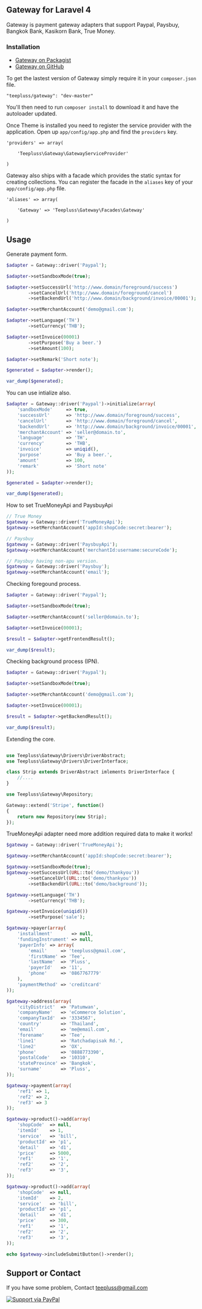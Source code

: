 ## Gateway for Laravel 4

Gateway is payment gateway adapters that support Paypal, Paysbuy, Bangkok Bank, Kasikorn Bank, True Money.

### Installation

- [Gateway on Packagist](https://packagist.org/packages/teepluss/gateway)
- [Gateway on GitHub](https://github.com/teepluss/laravel4-gateway)

To get the lastest version of Gateway simply require it in your `composer.json` file.

~~~
"teepluss/gateway": "dev-master"
~~~

You'll then need to run `composer install` to download it and have the autoloader updated.

Once Theme is installed you need to register the service provider with the application. Open up `app/config/app.php` and find the `providers` key.

~~~
'providers' => array(

    'Teepluss\Gateway\GatewayServiceProvider'

)
~~~

Gateway also ships with a facade which provides the static syntax for creating collections. You can register the facade in the `aliases` key of your `app/config/app.php` file.

~~~
'aliases' => array(

    'Gateway' => 'Teepluss\Gateway\Facades\Gateway'

)
~~~

## Usage

Generate payment form.
~~~php
$adapter = Gateway::driver('Paypal');

$adapter->setSandboxMode(true);

$adapter->setSuccessUrl('http://www.domain/foreground/success')
        ->setCancelUrl('http://www.domain/foreground/cancel')
        ->setBackendUrl('http://www.domain/background/invoice/00001');

$adapter->setMerchantAccount('demo@gmail.com');

$adapter->setLanguage('TH')
        ->setCurrency('THB');

$adapter->setInvoice(00001)
        ->setPurpose('Buy a beer.')
        ->setAmount(100);

$adapter->setRemark('Short note');

$generated = $adapter->render();

var_dump($generated);
~~~

You can use intialize also.
~~~php
$adapter = Gateway::driver('Paypal')->initialize(array(
    'sandboxMode'     => true,
    'successUrl'      => 'http://www.domain/foreground/success',
    'cancelUrl'       => 'http://www.domain/foreground/cancel',
    'backendUrl'      => 'http://www.domain/background/invoice/00001',
    'merchantAccount' => 'seller@domain.to',
    'language'        => 'TH',
    'currency'        => 'THB',
    'invoice'         => uniqid(),
    'purpose'         => 'Buy a beer.',
    'amount'          => 100,
    'remark'          => 'Short note'
));

$generated = $adapter->render();

var_dump($generated);
~~~

How to set TrueMoneyApi and PaysbuyApi
~~~php
// True Money
$gateway = Gateway::driver('TrueMoneyApi');
$gateway->setMerchantAccount('appId:shopCode:secret:bearer');

// Paysbuy
$gateway = Gateway::driver('PaysbuyApi');
$gateway->setMerchantAccount('merchantId:username:secureCode');

// Paysbuy having non-apu version.
$gateway = Gateway::driver('Paysbuy');
$gateway->setMerchantAccount('email');
~~~

Checking foregound process.
~~~php
$adapter = Gateway::driver('Paypal');

$adapter->setSandboxMode(true);

$adapter->setMerchantAccount('seller@domain.to');

$adapter->setInvoice(00001);

$result = $adapter->getFrontendResult();

var_dump($result);
~~~

Checking background process (IPN).
~~~php
$adapter = Gateway::driver('Paypal');

$adapter->setSandboxMode(true);

$adapter->setMerchantAccount('demo@gmail.com');

$adapter->setInvoice(00001);

$result = $adapter->getBackendResult();

var_dump($result);
~~~

Extending the core.
~~~php

use Teepluss\Gateway\Drivers\DriverAbstract;
use Teepluss\Gateway\Drivers\DriverInterface;

class Strip extends DriverAbstract imlements DriverInterface {
    //....
}

use Teepluss\Gateway\Repository;

Gateway::extend('Stripe', function()
{
    return new Repository(new Strip);
});
~~~

TrueMoneyApi adapter need more addition required data to make it works!

~~~php
$gateway = Gateway::driver('TrueMoneyApi');

$gateway->setMerchantAccount('appId:shopCode:secret:bearer');

$gateway->setSandboxMode(true);
$gateway->setSuccessUrl(URL::to('demo/thankyou'))
        ->setCancelUrl(URL::to('demo/thankyou'))
        ->setBackendUrl(URL::to('demo/background'));

$gateway->setLanguage('TH')
        ->setCurrency('THB');

$gateway->setInvoice(uniqid())
        ->setPurpose('sale');

$gateway->payer(array(
    'installment'       => null,
    'fundingInstrument' => null,
    'payerInfo' => array(
        'email'     => 'teepluss@gmail.com',
        'firstName' => 'Tee',
        'lastName'  => 'Pluss',
        'payerId'   => '11',
        'phone'     => '0867767779'
    ),
    'paymentMethod' => 'creditcard'
));

$gateway->address(array(
    'cityDistrict'  => 'Patumwan',
    'companyName'   => 'eCommerce Solution',
    'companyTaxId'  => '3334567',
    'country'       => 'Thailand',
    'email'         => 'me@email.com',
    'forename'      => 'Tee',
    'line1'         => 'Ratchadapisak Rd.',
    'line2'         => 'OX',
    'phone'         => '0888773390',
    'postalCode'    => '10310',
    'stateProvince' => 'Bangkok',
    'surname'       => 'Pluss',
));

$gateway->payment(array(
    'ref1' => 1,
    'ref2' => 2,
    'ref3' => 3
));

$gateway->product()->add(array(
    'shopCode'  => null,
    'itemId'    => 1,
    'service'   => 'bill',
    'productId' => 'p1',
    'detail'    => 'd1',
    'price'     => 5000,
    'ref1'      => '1',
    'ref2'      => '2',
    'ref3'      => '3',
));

$gateway->product()->add(array(
    'shopCode'  => null,
    'itemId'    => 2,
    'service'   => 'bill',
    'productId' => 'p1',
    'detail'    => 'd1',
    'price'     => 300,
    'ref1'      => '1',
    'ref2'      => '2',
    'ref3'      => '3',
));

echo $gateway->includeSubmitButton()->render();
~~~

## Support or Contact

If you have some problem, Contact teepluss@gmail.com


[![Support via PayPal](https://rawgithub.com/chris---/Donation-Badges/master/paypal.jpeg)](https://www.paypal.com/cgi-bin/webscr?cmd=_s-xclick&hosted_button_id=9GEC8J7FAG6JA)
